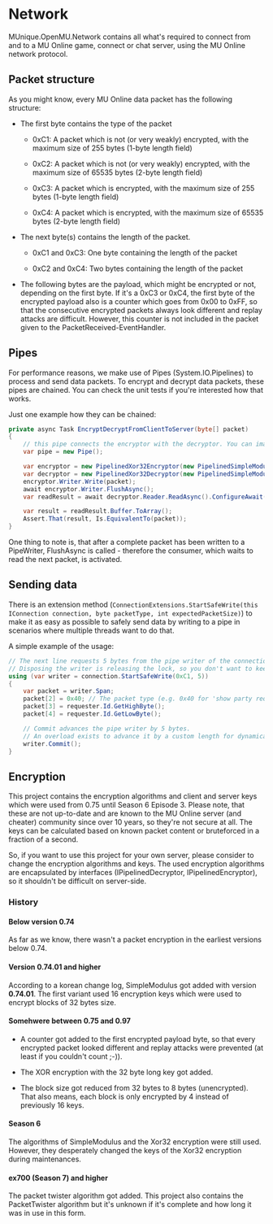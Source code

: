 ﻿# Network

MUnique.OpenMU.Network contains all what's required to connect from and to a
MU Online game, connect or chat server, using the MU Online network protocol.

## Packet structure

As you might know, every MU Online data packet has the following structure:

* The first byte contains the type of the packet

  * 0xC1: A packet which is not (or very weakly) encrypted, with the maximum
          size of 255 bytes (1-byte length field)

  * 0xC2: A packet which is not (or very weakly) encrypted, with the maximum
          size of 65535 bytes (2-byte length field)

  * 0xC3: A packet which is encrypted, with the maximum size of 255 bytes
          (1-byte length field)

  * 0xC4: A packet which is encrypted, with the maximum size of 65535 bytes
          (2-byte length field)

* The next byte(s) contains the length of the packet.

  * 0xC1 and 0xC3: One byte containing the length of the packet

  * 0xC2 and 0xC4: Two bytes containing the length of the packet

* The following bytes are the payload, which might be encrypted or not,
  depending on the first byte. If it's a 0xC3 or 0xC4, the first byte of the
  encrypted payload also is a counter which goes from 0x00 to 0xFF, so that the
  consecutive encrypted packets always look different and replay attacks are
  difficult. However, this counter is not included in the packet given to the
  PacketReceived-EventHandler.

## Pipes

For performance reasons, we make use of Pipes (System.IO.Pipelines) to process
and send data packets.
To encrypt and decrypt data packets, these pipes are chained. You can check the
unit tests if you're interested how that works.

Just one example how they can be chained:

```csharp
private async Task EncryptDecryptFromClientToServer(byte[] packet)
{
    // this pipe connects the encryptor with the decryptor. You can imagine this as the client-to-server network connection, for example.
    var pipe = new Pipe();

    var encryptor = new PipelinedXor32Encryptor(new PipelinedSimpleModulusEncryptor(pipe.Writer, PipelinedSimpleModulusEncryptor.DefaultClientKey).Writer);
    var decryptor = new PipelinedXor32Decryptor(new PipelinedSimpleModulusDecryptor(pipe.Reader).Reader);
    encryptor.Writer.Write(packet);
    await encryptor.Writer.FlushAsync();
    var readResult = await decryptor.Reader.ReadAsync().ConfigureAwait(false);

    var result = readResult.Buffer.ToArray();
    Assert.That(result, Is.EquivalentTo(packet));
}
```

One thing to note is, that after a complete packet has been written to a
PipeWriter, FlushAsync is called - therefore the consumer, which waits to read
the next packet, is activated.

## Sending data

There is an extension method (```ConnectionExtensions.StartSafeWrite(this IConnection connection, byte packetType, int expectedPacketSize)```)
to make it as easy as possible to safely send data by writing to a pipe in
scenarios where multiple threads want to do that.

A simple example of the usage:

```csharp
// The next line requests 5 bytes from the pipe writer of the connection, locks the connection and sets the header bytes for packet type and length (e.g. C1 05).
// Disposing the writer is releasing the lock, so you don't want to keep this open too long.
using (var writer = connection.StartSafeWrite(0xC1, 5)) 
{
    var packet = writer.Span;
    packet[2] = 0x40; // The packet type (e.g. 0x40 for 'show party request')
    packet[3] = requester.Id.GetHighByte();
    packet[4] = requester.Id.GetLowByte();

    // Commit advances the pipe writer by 5 bytes.
    // An overload exists to advance it by a custom length for dynamically sized packets.
    writer.Commit();
}
```


## Encryption

This project contains the encryption algorithms and client and server keys
which were used from 0.75 until Season 6 Episode 3.
Please note, that these are not up-to-date and are known to the MU Online
server (and cheater) community since over 10 years, so they're not secure at
all. The keys can be calculated based on known packet content or bruteforced in
a fraction of a second.

So, if you want to use this project for your own server, please consider to
change the encryption algorithms and keys.
The used encryption algorithms are encapsulated by interfaces (IPipelinedDecryptor,
IPipelinedEncryptor), so it shouldn't be difficult on server-side.

### History

#### Below version 0.74

As far as we know, there wasn't a packet encryption in the earliest versions
below 0.74.

#### Version 0.74.01 and higher
According to a korean change log, SimpleModulus got added with version **0.74.01**.
The first variant used 16 encryption keys which were used to encrypt blocks of
32 bytes size.

#### Somehwere between 0.75 and 0.97

* A counter got added to the first encrypted payload byte, so that every
  encrypted packet looked different and replay attacks were prevented (at least
  if you couldn't count ;-)).

* The XOR encryption with the 32 byte long key got added.

* The block size got reduced from 32 bytes to 8 bytes (unencrypted). That also
  means, each block is only encrypted by 4 instead of previously 16 keys.

#### Season 6

The algorithms of SimpleModulus and the Xor32 encryption were still used.
However, they desperately changed the keys of the Xor32 encryption during
maintenances.

#### ex700 (Season 7) and higher

The packet twister algorithm got added. This project also contains the
PacketTwister algorithm but it's unknown if it's complete and how long it was
in use in this form.
